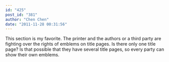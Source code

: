 ```yaml
---
id: "425"
post_id: "381"
author: "Chen Chen"
date: "2011-11-28 00:31:56"
---
```

This section is my favorite. The printer and the authors or a third party are fighting over the rights of emblems on title pages. Is there only one title page? Is that possible that they have several title pages, so every party can show their own emblems.
